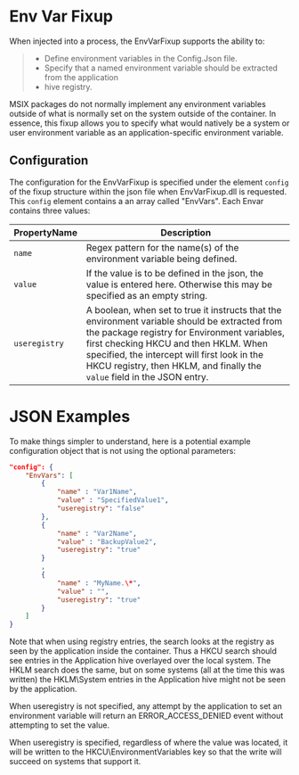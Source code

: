 # Env Var Fixup
When injected into a process, the EnvVarFixup supports the ability to:
> * Define environment variables in the Config.Json file.
> * Specify that a named environment variable should be extracted from the application
> * hive registry.

MSIX packages do not normally implement any environment variables outside of what is normally set on the system outside of the container.
In essence, this fixup allows you to specify what would natively be a system or user environment variable as an application-specific environment variable.

## Configuration
The configuration for the EnvVarFixup is specified under the element `config` of the fixup structure within the json file when EnvVarFixup.dll is requested.
This `config` element contains a an array called "EnvVars".  Each Envar contains three values:

| PropertyName | Description |
| ------------ | ----------- |
| `name` | Regex pattern for the name(s) of the environment variable being defined.|
| `value`| If the value is to be defined in the json, the value is entered here. Otherwise this may be specified as an empty string.|
| `useregistry`| A boolean, when set to true it instructs that the environment variable should be extracted from the package registry for Environment variables, first checking HKCU and then HKLM. When specified, the intercept will first look in the HKCU registry, then HKLM, and finally the `value` field in the JSON entry. |


# JSON Examples
To make things simpler to understand, here is a potential example configuration object that is not using the optional parameters:

```json
"config": {
    "EnvVars": [
        {
            "name" : "Var1Name",
            "value" : "SpecifiedValue1",
            "useregistry": "false"
        },
        {
            "name" : "Var2Name",
            "value" : "BackupValue2",
            "useregistry": "true"
        }
        ,
        {
            "name" : "MyName.\*",
            "value" : "",
            "useregistry": "true"
        }
    ]
}
```

Note that when using registry entries, the search looks at the registry as seen by the application inside the container.
Thus a HKCU search should see entries in the Application hive overlayed over the local system.
The HKLM search does the same, but on some systems (all at the time this was written) the HKLM\System entries in the Application hive might not be seen by the application.

When useregistry is not specified, any attempt by the application to set an environment variable will return an ERROR_ACCESS_DENIED event without attempting to set the value.

When useregistry is specified, regardless of where the value was located, it will be written to the HKCU\EnvironmentVariables key so that the write will succeed on systems that support it.

